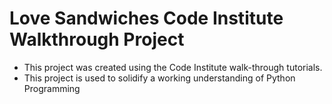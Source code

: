 # Love Sandwiches Code Institute Walkthrough Project

* This project was created using the Code Institute walk-through tutorials.
* This project is used to solidify a working understanding of Python Programming
